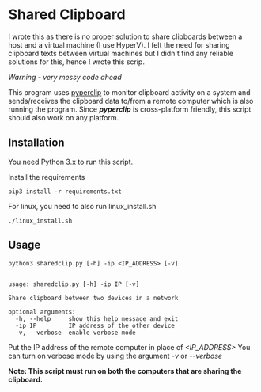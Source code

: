﻿# Shared Clipboard
I wrote this as there is no proper solution to share clipboards between a host and a virtual machine (I use HyperV). I felt the need for sharing clipboard texts between virtual machines but I didn't find any reliable solutions for this, hence I wrote this scrip. 

*Warning - very messy code ahead*

This program uses [pyperclip](https://pypi.org/project/pyperclip/) to monitor clipboard activity on a system and sends/receives the clipboard data to/from a remote computer which is also running the program. 
Since ***pyperclip*** is cross-platform friendly, this script  should also work on any platform.

## Installation
You need Python 3.x to run this script.

Install the requirements

    pip3 install -r requirements.txt

For linux, you need to also run linux_install.sh

    ./linux_install.sh

## Usage

    python3 sharedclip.py [-h] -ip <IP_ADDRESS> [-v]


    usage: sharedclip.py [-h] -ip IP [-v]
    
    Share clipboard between two devices in a network
    
    optional arguments:
      -h, --help     show this help message and exit
      -ip IP         IP address of the other device
      -v, --verbose  enable verbose mode

Put the IP address of the remote computer in place of *<IP_ADDRESS>*
You can turn on verbose mode by using the argument *-v* or *--verbose*

**Note: This script must run on both the computers that are sharing the clipboard.** 
